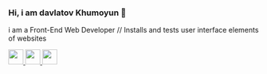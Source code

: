 ### Hi, i am davlatov Khumoyun 👋
i am a Front-End Web Developer // Installs and tests user interface elements of websites

<a href="https://www.linkedin.com/in/khumoyun-davlatov">
  <img src="https://www.freeiconspng.com/uploads/linkedin-logo-3.png" width="30px">
</a>

<a href="https://www.instagram.com/davlatovkhumoyun_01">
  <img src="http://www.visioled.net/en/wp-content/uploads/sites/2/2015/04/instagram-Logo-PNG-Transparent-Background-download.png"  width="30px">
  
  
</a>
<a href="https://t.me/davlatovs_88">
  <img src="https://banner2.cleanpng.com/20180605/ef/kisspng-telegram-encapsulated-postscript-transfer-5b170605610126.3859681215282355253974.jpg" width="30px" >
  
</a>
